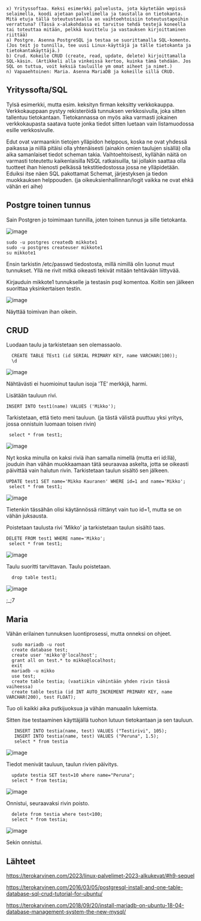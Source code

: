    
   
    x) Yrityssoftaa. Keksi esimerkki palvelusta, jota käytetään wepissä selaimella, koodi ajetaan palvelimella ja taustalla on tietokanta. Mitä etuja tällä toteutustavalla on vaihtoehtoisiin toteutustapoihin verrattuna? (Tässä x-alakohdassa ei tarvitse tehdä testejä koneella tai toteuttaa mitään, pelkkä kuvittelu ja vastauksen kirjoittaminen riittää)
    a) Postgre. Asenna PostgreSQL ja testaa se suorittamalla SQL-komento. (Jos teit jo tunnilla, tee uusi Linux-käyttäjä ja tälle tietokanta ja tietokantakäyttäjä.)
    b) Crud. Kokeile CRUD (create, read, update, delete) kirjoittamalla SQL-käsin. (Artikkeli alla vinkeissä kertoo, kuinka tämä tehdään. Jos SQL on tuttua, voit keksiä tauluille ym omat aiheet ja nimet.)
    n) Vapaaehtoinen: Maria. Asenna MariaDB ja kokeille sillä CRUD.
    
    
## Yrityssofta/SQL

Tylsä esimerkki, mutta esim. keksityn firman keksitty verkkokauppa. Verkkokauppaan pystyy rekisteröidä tunnuksen verkkosivulla, joka sitten tallentuu tietokantaan. Tietokannassa on myös aika varmasti jokainen verkkokaupasta saatava tuote jonka tiedot sitten luetaan vain listamuodossa esille verkkosivulle.

Edut ovat varmaankin tietojen ylläpidon helppous, koska ne ovat yhdessä paikassa ja niillä pitäisi olla yhtenäisesti (ainakin omien taulujen sisällä) olla aika samanlaiset tiedot scheman takia. Vaihtoehtoisesti, kyllähän näitä on varmasti toteutettu kaikenlaisilla NSQL ratkaisuilla, tai jollakin saattaa olla tuotteet ihan hienosti pelkässä tekstitiedostossa jossa ne ylläpidetään. Eduiksi itse näen SQL pakottamat Schemat, järjestyksen ja tiedon muokkauksen helppouden. (ja oikeuksienhallinnan/logit vaikka ne ovat ehkä vähän eri aihe) 


## Postgre toinen tunnus

Sain Postgren jo toimimaan tunnilla, joten toinen tunnus ja sille tietokanta.

![image](https://user-images.githubusercontent.com/122888695/219545787-b0434890-6519-497c-9bc7-8daed3a145e5.png)

    sudo -u postgres createdb mikkote1
    sudo -u postgres createuser mikkote1
    su mikkote1

Ensin tarkistin /etc/passwd tiedostosta, millä nimillä olin luonut muut tunnukset. Yllä ne rivit mitkä oikeasti tekivät mitään tehtävään liittyvää.

Kirjauduin mikkote1 tunnukselle ja testasin psql komentoa. Koitin sen jälkeen suorittaa yksinkertaisen testin.

![image](https://user-images.githubusercontent.com/122888695/219546153-4df76d05-5c57-4fc3-9f70-301dfa6471ad.png)

Näyttää toimivan ihan oikein. 

## CRUD

Luodaan taulu ja tarkistetaan sen olemassaolo.

      CREATE TABLE TEst1 (id SERIAL PRIMARY KEY, name VARCHAR(100));
      \d

![image](https://user-images.githubusercontent.com/122888695/219547926-c24447e2-2a3c-40fd-a26c-d8c26ecbd381.png)

Nähtävästi ei huomioinut taulun isoja 'TE' merkkjä, harmi.

Lisätään tauluun rivi.

    INSERT INTO test1(name) VALUES ('Mikko');

Tarkistetaan, että tieto meni tauluun. (ja tästä välistä puuttuu yksi yritys, jossa onnistuin luomaan toisen rivin)

     select * from test1;

![image](https://user-images.githubusercontent.com/122888695/219548461-dc295370-b9e8-4088-acbf-96e54d23e0f9.png)


Nyt koska minulla on kaksi riviä ihan samalla nimellä (mutta eri id:llä), jouduin ihan vähän muokkaamaan tätä seuraavaa askelta, jotta se oikeasti päivittää vain halutun rivin. Tarkistetaan taulun sisältö sen jälkeen.

    UPDATE test1 SET name='Mikko Kauranen' WHERE id=1 and name='Mikko';
     select * from test1;


![image](https://user-images.githubusercontent.com/122888695/219549130-f978ea5e-34e1-42be-b8bb-33d299edea57.png)

Tietenkin tässähän olisi käytännössä riittänyt vain tuo id=1, mutta se on vähän juksausta.

Poistetaan taulusta rivi 'Mikko' ja tarkistetaan taulun sisältö taas.

    DELETE FROM test1 WHERE name='Mikko';
     select * from test1;


![image](https://user-images.githubusercontent.com/122888695/219549391-33eb911b-2c54-4fbe-acc3-0d8c5e80d0a9.png)

Taulu suoritti tarvittavan. Taulu poistetaan.

      drop table test1;

![image](https://user-images.githubusercontent.com/122888695/219549671-a5454a9d-1144-4d98-a478-b079b4ea48e0.png)

;_;7

## Maria

Vähän erilainen tunnuksen luontiprosessi, mutta onneksi on ohjeet.

      sudo mariadb -u root
      create database test;
      create user 'mikko'@'localhost';
      grant all on test.* to mikko@localhost;
      exit
      mariadb -u mikko
      use test;
      create table testia; (vaatiikin vähintään yhden rivin tässä vaiheessa)
      create table testia (id INT AUTO_INCREMENT PRIMARY KEY, name VARCHAR(200), test FLOAT);
      
      
Tuo oli kaikki aika putkijuoksua ja vähän manuaalin lukemista.

Sitten itse testaaminen käyttäjällä tuohon lutuun tietokantaan ja sen tauluun.

       INSERT INTO testia(name, test) VALUES ("Testirivi", 105);
       INSERT INTO testia(name, test) VALUES ("Peruna", 1.5);
       select * from testia
 
![image](https://user-images.githubusercontent.com/122888695/219555829-417a32da-a87c-47c5-abee-83a516ff9e6a.png)

Tiedot menivät tauluun, taulun rivien päivitys.

      update testia SET test=10 where name="Peruna";
      select * from testia;

![image](https://user-images.githubusercontent.com/122888695/219556024-95ba1622-8eb8-44f1-8ece-c691edf27243.png)

Onnistui, seuraavaksi rivin poisto.

      delete from testia where test<100; 
      select * from testia;

![image](https://user-images.githubusercontent.com/122888695/219556121-f007dd6a-c7eb-4400-8dd0-fa37ebd1300b.png)

Sekin onnistui. 
          

## Lähteet

https://terokarvinen.com/2023/linux-palvelimet-2023-alkukevat/#h9-sequel

https://terokarvinen.com/2016/03/05/postgresql-install-and-one-table-database-sql-crud-tutorial-for-ubuntu/

https://terokarvinen.com/2018/09/20/install-mariadb-on-ubuntu-18-04-database-management-system-the-new-mysql/
